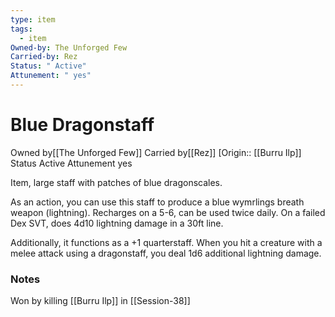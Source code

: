 ```yaml
---
type: item
tags:
  - item
Owned-by: The Unforged Few
Carried-by: Rez
Status: " Active"
Attunement: " yes"
---
```


# Blue Dragonstaff

<span class="dataview inline-field"><span class="inline-field-key">Owned by</span><span class="inline-field-value">[[The Unforged Few]]</span></span>
<span class="dataview inline-field"><span class="inline-field-key">Carried by</span><span class="inline-field-value">[[Rez]]</span></span>
[Origin:: [[Burru Ilp]]
<span class="dataview inline-field"><span class="inline-field-key">Status</span><span class="inline-field-value"> Active</span></span>
<span class="dataview inline-field"><span class="inline-field-key">Attunement</span><span class="inline-field-value"> yes</span></span>

Item, large staff with patches of blue dragonscales.

As an action, you can use this staff to produce a blue wymrlings breath weapon (lightning). Recharges on a 5-6, can be used twice daily. On a failed Dex SVT, does 4d10 lightning damage in a 30ft line.

Additionally, it functions as a +1 quarterstaff. When you hit a creature with a melee attack using a dragonstaff, you deal 1d6 additional lightning damage.

### Notes
Won by killing [[Burru Ilp]] in [[Session-38]]
